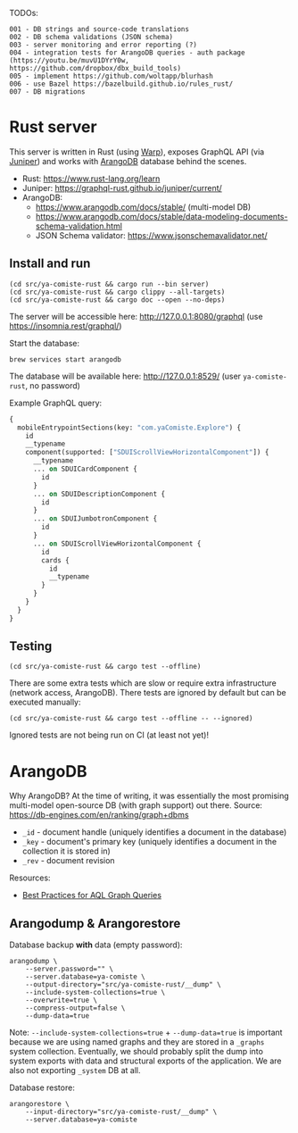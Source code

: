 TODOs:

```text
001 - DB strings and source-code translations
002 - DB schema validations (JSON schema)
003 - server monitoring and error reporting (?)
004 - integration tests for ArangoDB queries - auth package (https://youtu.be/muvU1DYrY0w, https://github.com/dropbox/dbx_build_tools)
005 - implement https://github.com/woltapp/blurhash
006 - use Bazel https://bazelbuild.github.io/rules_rust/
007 - DB migrations
```

# Rust server

This server is written in Rust (using [Warp](https://github.com/seanmonstar/warp)), exposes GraphQL API (via [Juniper](https://github.com/graphql-rust/juniper)) and works with [ArangoDB](https://github.com/arangodb/arangodb) database behind the scenes.

- Rust: https://www.rust-lang.org/learn
- Juniper: https://graphql-rust.github.io/juniper/current/
- ArangoDB:
  - https://www.arangodb.com/docs/stable/ (multi-model DB)
  - https://www.arangodb.com/docs/stable/data-modeling-documents-schema-validation.html
  - JSON Schema validator: https://www.jsonschemavalidator.net/

## Install and run

```text
(cd src/ya-comiste-rust && cargo run --bin server)
(cd src/ya-comiste-rust && cargo clippy --all-targets)
(cd src/ya-comiste-rust && cargo doc --open --no-deps)
```

The server will be accessible here: http://127.0.0.1:8080/graphql (use https://insomnia.rest/graphql/)

Start the database:

```text
brew services start arangodb
```

The database will be available here: http://127.0.0.1:8529/ (user `ya-comiste-rust`, no password)

Example GraphQL query:

```graphql
{
  mobileEntrypointSections(key: "com.yaComiste.Explore") {
    id
    __typename
    component(supported: ["SDUIScrollViewHorizontalComponent"]) {
      __typename
      ... on SDUICardComponent {
        id
      }
      ... on SDUIDescriptionComponent {
        id
      }
      ... on SDUIJumbotronComponent {
        id
      }
      ... on SDUIScrollViewHorizontalComponent {
        id
        cards {
          id
          __typename
        }
      }
    }
  }
}
```

## Testing

```text
(cd src/ya-comiste-rust && cargo test --offline)
```

There are some extra tests which are slow or require extra infrastructure (network access, ArangoDB). There tests are ignored by default but can be executed manually:

```text
(cd src/ya-comiste-rust && cargo test --offline -- --ignored)
```

Ignored tests are not being run on CI (at least not yet)!

# ArangoDB

Why ArangoDB? At the time of writing, it was essentially the most promising multi-model open-source DB (with graph support) out there. Source: https://db-engines.com/en/ranking/graph+dbms

- `_id` - document handle (uniquely identifies a document in the database)
- `_key` - document's primary key (uniquely identifies a document in the collection it is stored in)
- `_rev` - document revision

Resources:

- [Best Practices for AQL Graph Queries](https://www.arangodb.com/2020/05/best-practices-for-aql-graph-queries/)

## Arangodump & Arangorestore

Database backup **with** data (empty password):

```text
arangodump \
    --server.password="" \
    --server.database=ya-comiste \
    --output-directory="src/ya-comiste-rust/__dump" \
    --include-system-collections=true \
    --overwrite=true \
    --compress-output=false \
    --dump-data=true
```

Note: `--include-system-collections=true` + `--dump-data=true` is important because we are using named graphs and they are stored in a `_graphs` system collection. Eventually, we should probably split the dump into system exports with data and structural exports of the application. We are also not exporting `_system` DB at all.

Database restore:

```text
arangorestore \
    --input-directory="src/ya-comiste-rust/__dump" \
    --server.database=ya-comiste
```
